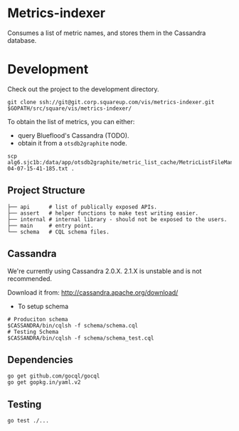 Metrics-indexer
===============

Consumes a list of metric names, and stores them in the Cassandra database.

Development
===========

Check out the project to the development directory.

```
git clone ssh://git@git.corp.squareup.com/vis/metrics-indexer.git $GOPATH/src/square/vis/metrics-indexer/
```

To obtain the list of metrics, you can either:

* query Blueflood's Cassandra (TODO).
* obtain it from a `otsdb2graphite` node.

```
scp alg6.sjc1b:/data/app/otsdb2graphite/metric_list_cache/MetricListFileManager.2015-04-07-15-41-185.txt .
```

Project Structure
-----------------
```
├── api      # list of publically exposed APIs.
├── assert   # helper functions to make test writing easier.
├── internal # internal library - should not be exposed to the users.
├── main     # entry point.
└── schema   # CQL schema files.
```

Cassandra
---------

We're currently using Cassandra 2.0.X. 2.1.X is unstable and is not
recommended.

Download it from: http://cassandra.apache.org/download/

* To setup schema

```
# Produciton schema
$CASSANDRA/bin/cqlsh -f schema/schema.cql
# Testing Schema
$CASSANDRA/bin/cqlsh -f schema/schema_test.cql
```

Dependencies
------------

```
go get github.com/gocql/gocql
go get gopkg.in/yaml.v2
```

Testing
-------

```
go test ./...
```

